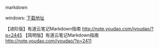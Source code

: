 markdown

windows: [下载地址](https://markdownpad.com/download.html)

 【进阶版】有道云笔记Markdown指南 http://note.youdao.com/iyoudao/?p=2445
 【简明版】有道云笔记Markdown指南 http://note.youdao.com/iyoudao/?p=2411
